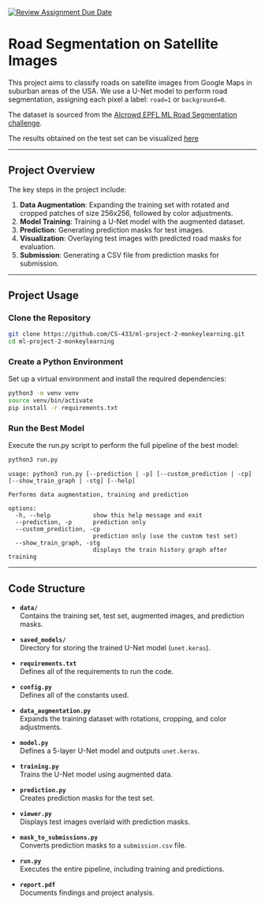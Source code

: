 [![Review Assignment Due Date](https://classroom.github.com/assets/deadline-readme-button-22041afd0340ce965d47ae6ef1cefeee28c7c493a6346c4f15d667ab976d596c.svg)](https://classroom.github.com/a/UDdkOEMs)

# Road Segmentation on Satellite Images

This project aims to classify roads on satellite images from Google Maps in suburban areas of the USA. We use a U-Net model to perform road segmentation, assigning each pixel a label: `road=1` or `background=0`.

The dataset is sourced from the [AIcrowd EPFL ML Road Segmentation challenge](https://www.aicrowd.com/challenges/epfl-ml-road-segmentation/dataset_files).

The results obtained on the test set can be visualized [here](https://github.com/CS-433/ml-project-2-monkeylearning/blob/main/results.pdf)

---

## Project Overview

The key steps in the project include:
1. **Data Augmentation**: Expanding the training set with rotated and cropped patches of size 256x256, followed by color adjustments.
2. **Model Training**: Training a U-Net model with the augmented dataset.
3. **Prediction**: Generating prediction masks for test images.
4. **Visualization**: Overlaying test images with predicted road masks for evaluation.
5. **Submission**: Generating a CSV file from prediction masks for submission.

---

## Project Usage

### Clone the Repository
```bash
git clone https://github.com/CS-433/ml-project-2-monkeylearning.git
cd ml-project-2-monkeylearning
```

### Create a Python Environment
Set up a virtual environment and install the required dependencies:

```bash
python3 -m venv venv
source venv/bin/activate
pip install -r requirements.txt
```

### Run the Best Model
Execute the run.py script to perform the full pipeline of the best model:
```bash
python3 run.py
```

```
usage: python3 run.py [--prediction | -p] [--custom_prediction | -cp] [--show_train_graph | -stg] [--help]

Performs data augmentation, training and prediction

options:
  -h, --help            show this help message and exit
  --prediction, -p      prediction only
  --custom_prediction, -cp
                        prediction only (use the custom test set)
  --show_train_graph, -stg
                        displays the train history graph after training
```

---

## Code Structure

- **`data/`**  
  Contains the training set, test set, augmented images, and prediction masks.
  
- **`saved_models/`**  
  Directory for storing the trained U-Net model (`unet.keras`).

- **`requirements.txt`**  
  Defines all of the requirements to run the code.

- **`config.py`**  
  Defines all of the constants used.
  
- **`data_augmentation.py`**  
  Expands the training dataset with rotations, cropping, and color adjustments.
  
- **`model.py`**  
  Defines a 5-layer U-Net model and outputs `unet.keras`.
  
- **`training.py`**  
  Trains the U-Net model using augmented data.
  
- **`prediction.py`**  
  Creates prediction masks for the test set.
  
- **`viewer.py`**  
  Displays test images overlaid with prediction masks.
  
- **`mask_to_submissions.py`**  
  Converts prediction masks to a `submission.csv` file.
  
- **`run.py`**  
  Executes the entire pipeline, including training and predictions.
  
- **`report.pdf`**  
  Documents findings and project analysis.
